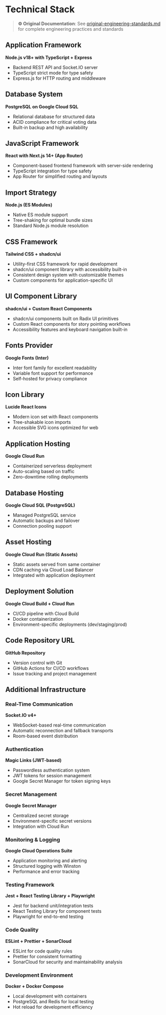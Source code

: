 # Technical Stack

> **⚙️ Original Documentation**: See [original-engineering-standards.md](./original-engineering-standards.md) for complete engineering practices and standards

## Application Framework
**Node.js v18+ with TypeScript + Express**
- Backend REST API and Socket.IO server
- TypeScript strict mode for type safety
- Express.js for HTTP routing and middleware

## Database System
**PostgreSQL on Google Cloud SQL**
- Relational database for structured data
- ACID compliance for critical voting data
- Built-in backup and high availability

## JavaScript Framework
**React with Next.js 14+ (App Router)**
- Component-based frontend framework with server-side rendering
- TypeScript integration for type safety
- App Router for simplified routing and layouts

## Import Strategy
**Node.js (ES Modules)**
- Native ES module support
- Tree-shaking for optimal bundle sizes
- Standard Node.js module resolution

## CSS Framework
**Tailwind CSS + shadcn/ui**
- Utility-first CSS framework for rapid development
- shadcn/ui component library with accessibility built-in
- Consistent design system with customizable themes
- Custom components for application-specific UI

## UI Component Library
**shadcn/ui + Custom React Components**
- shadcn/ui components built on Radix UI primitives
- Custom React components for story pointing workflows
- Accessibility features and keyboard navigation built-in

## Fonts Provider
**Google Fonts (Inter)**
- Inter font family for excellent readability
- Variable font support for performance
- Self-hosted for privacy compliance

## Icon Library
**Lucide React Icons**
- Modern icon set with React components
- Tree-shakable icon imports
- Accessible SVG icons optimized for web

## Application Hosting
**Google Cloud Run**
- Containerized serverless deployment
- Auto-scaling based on traffic
- Zero-downtime rolling deployments

## Database Hosting
**Google Cloud SQL (PostgreSQL)**
- Managed PostgreSQL service
- Automatic backups and failover
- Connection pooling support

## Asset Hosting
**Google Cloud Run (Static Assets)**
- Static assets served from same container
- CDN caching via Cloud Load Balancer
- Integrated with application deployment

## Deployment Solution
**Google Cloud Build + Cloud Run**
- CI/CD pipeline with Cloud Build
- Docker containerization
- Environment-specific deployments (dev/staging/prod)

## Code Repository URL
**GitHub Repository**
- Version control with Git
- GitHub Actions for CI/CD workflows
- Issue tracking and project management

## Additional Infrastructure

### Real-Time Communication
**Socket.IO v4+**
- WebSocket-based real-time communication
- Automatic reconnection and fallback transports
- Room-based event distribution

### Authentication
**Magic Links (JWT-based)**
- Passwordless authentication system
- JWT tokens for session management
- Google Secret Manager for token signing keys

### Secret Management
**Google Secret Manager**
- Centralized secret storage
- Environment-specific secret versions
- Integration with Cloud Run

### Monitoring & Logging
**Google Cloud Operations Suite**
- Application monitoring and alerting
- Structured logging with Winston
- Performance and error tracking

### Testing Framework
**Jest + React Testing Library + Playwright**
- Jest for backend unit/integration tests
- React Testing Library for component tests
- Playwright for end-to-end testing

### Code Quality
**ESLint + Prettier + SonarCloud**
- ESLint for code quality rules
- Prettier for consistent formatting
- SonarCloud for security and maintainability analysis

### Development Environment
**Docker + Docker Compose**
- Local development with containers
- PostgreSQL and Redis for local testing
- Hot reload for development efficiency